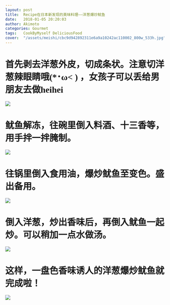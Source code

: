 ```yaml
---
layout: post
title:  Recipe在日本新发现的美味料理——洋葱爆炒鱿鱼
date:   2018-01-05 20:20:03
author: Akimoto
categories: Gourmet
tags:	CookByMyself DeliciousFood
cover:  "/assets/meishi/cbc9d942892311e6a9a10242ac110002_800w_533h.jpg"
---
```


# <font face="segoe script">首先剥去洋葱外皮，切成条状。注意切洋葱辣眼睛哦(*･ω< ) ，女孩子可以丢给男朋友去做heihei</font>
![](http://ox2jumurr.bkt.clouddn.com/yangcongyouyu1.JPG)
# 鱿鱼解冻，往碗里倒入料酒、十三香等，用手拌一拌腌制。
![](http://ox2jumurr.bkt.clouddn.com/yangcongyouyu2.JPG)
# 往锅里倒入食用油，爆炒鱿鱼至变色。盛出备用。
![](http://ox2jumurr.bkt.clouddn.com/yangcongyouyu4.JPG)
# 倒入洋葱，炒出香味后，再倒入鱿鱼一起炒。可以稍加一点水做汤。
![](http://ox2jumurr.bkt.clouddn.com/yangcongyouyu3.JPG)
# 这样，一盘色香味诱人的洋葱爆炒鱿鱼就完成啦！
![](http://ox2jumurr.bkt.clouddn.com/yangcongyouyu5.JPG)

<div class="cm-article" data-key="AkimotoYuduki.id"></div>

<link rel="stylesheet" href="//comment.moe/dest/static/css/plus.css">

<script src="//comment.moe/dest/static/js/build.js" charset="UTF-8"></script>


